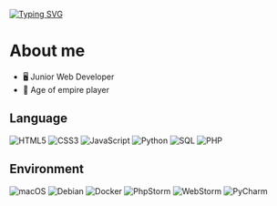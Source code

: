 [![Typing SVG](https://readme-typing-svg.demolab.com?font=Fira+Code&pause=1000&color=2600F7&background=FFFFFF00&width=435&lines=Hello+%F0%9F%91%8B%F0%9F%8F%BC%2C+I'm+ThomasDlv0)](https://git.io/typing-svg)


# About me

- 🖥️ Junior Web Developer
- 👾 Age of empire player

## Language

![HTML5](https://img.shields.io/badge/-HTML5-E34F26?logo=html5&logoColor=white)
![CSS3](https://img.shields.io/badge/-CSS3-1572B6?logo=css3&logoColor=white)
![JavaScript](https://img.shields.io/badge/-JavaScript-F7DF1E?logo=javascript&logoColor=black)
![Python](https://img.shields.io/badge/-Python-FFD43B?logo=Python&logoColor=blue)
![SQL](https://img.shields.io/badge/-SQL-4479A1?logo=postgresql&logoColor=white)
![PHP](https://img.shields.io/badge/-PHP-777BB4?logo=php&logoColor=white)

## Environment
![macOS](https://img.shields.io/badge/-macOS-000000?logo=apple&logoColor=white)
![Debian](https://img.shields.io/badge/-Debian-D70A53?logo=debian&logoColor=white)
![Docker](https://img.shields.io/badge/-Docker-2496ED?logo=Docker&logoColor=white)
![PhpStorm](https://img.shields.io/badge/-PhpStorm-8A2BE2?logo=PhpStorm&logoColor=white)  <!-- Fond violet pour PhpStorm -->
![WebStorm](https://img.shields.io/badge/-WebStorm-1C78C0?logo=WebStorm&logoColor=white)  <!-- Fond bleu pour WebStorm -->
![PyCharm](https://img.shields.io/badge/-PyCharm-FFD43B?logo=PyCharm&logoColor=black)    <!-- Fond jaune pour PyCharm -->




<!--
**ThomasDlv0/ThomasDlv0** is a ✨ _special_ ✨ repository because its `README.md` (this file) appears on your GitHub profile.

Here are some ideas to get you started:

- 🔭 I’m currently working on ...
- 🌱 I’m currently learning ...
- 👯 I’m looking to collaborate on ...
- 🤔 I’m looking for help with ...
- 💬 Ask me about ...
- 📫 How to reach me: ...
- 😄 Pronouns: ...
- ⚡ Fun fact: ...
-->
